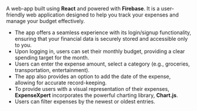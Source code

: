 A web-app built using <b>React</b> and powered with <b>Firebase</b>. It is a user-friendly web application designed to help you track your expenses and manage your budget effectively.

-  The app offers a seamless experience with its login/signup functionality, ensuring that your financial data is securely stored and accessible only to you.
-  Upon logging in, users can set their monthly budget, providing a clear spending target for the month.
-  Users can enter the expense amount, select a category (e.g., groceries, transportation, entertainment).
-  The app also provides an option to add the date of the expense, allowing for accurate record-keeping.
-  To provide users with a visual representation of their expenses, <b>ExpenseXpert</b> incorporates the powerful charting library, <b>Chart.js</b>.
-  Users can filter expenses by the newest or oldest entries.
